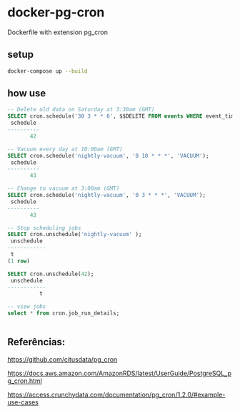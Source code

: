 # docker-pg-cron
Dockerfile with extension pg_cron 

## setup

```bash
docker-compose up --build
```

## how use

```sql
-- Delete old data on Saturday at 3:30am (GMT)
SELECT cron.schedule('30 3 * * 6', $$DELETE FROM events WHERE event_time < now() - interval '1 week'$$);
 schedule
----------
       42

-- Vacuum every day at 10:00am (GMT)
SELECT cron.schedule('nightly-vacuum', '0 10 * * *', 'VACUUM');
 schedule
----------
       43

-- Change to vacuum at 3:00am (GMT)
SELECT cron.schedule('nightly-vacuum', '0 3 * * *', 'VACUUM');
 schedule
----------
       43

-- Stop scheduling jobs
SELECT cron.unschedule('nightly-vacuum' );
 unschedule 
------------
 t
(1 row)

SELECT cron.unschedule(42);
 unschedule
------------
          t

-- view jobs
select * from cron.job_run_details;
          
```

## Referências:

https://github.com/citusdata/pg_cron

https://docs.aws.amazon.com/AmazonRDS/latest/UserGuide/PostgreSQL_pg_cron.html

https://access.crunchydata.com/documentation/pg_cron/1.2.0/#example-use-cases
